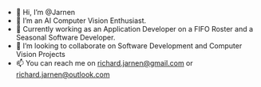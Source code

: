 - 👋 Hi, I’m @Jarnen
- 👀 I’m an AI Computer Vision Enthusiast.
- 🌱 Currently working as an Application Developer on a FIFO Roster and  a Seasonal Software Developer.  
- 💞️ I’m looking to collaborate on Software Development and Computer Vision Projects
- 📫 You can reach me on richard.jarnen@gmail.com or richard.jarnen@outlook.com

<!---
Jarnen/Jarnen is a ✨ special ✨ repository because its `README.md` (this file) appears on your GitHub profile.
You can click the Preview link to take a look at your changes.
--->
